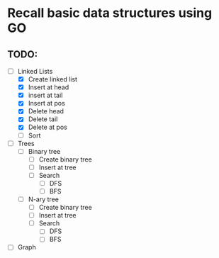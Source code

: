 # Recall basic data structures using GO

## TODO:

- [ ] Linked Lists
    - [x] Create linked list
    - [x] Insert at head
    - [x] insert at tail
    - [x] Insert at pos
    - [x] Delete head
    - [x] Delete tail
    - [x] Delete at pos
    - [ ] Sort
- [ ] Trees
    - [ ] Binary tree
        - [ ] Create binary tree
        - [ ] Insert at tree
        - [ ] Search
            - [ ] DFS
            - [ ] BFS
    - [ ] N-ary tree
        - [ ] Create binary tree
        - [ ] Insert at tree
        - [ ] Search
            - [ ] DFS
            - [ ] BFS
- [ ] Graph
